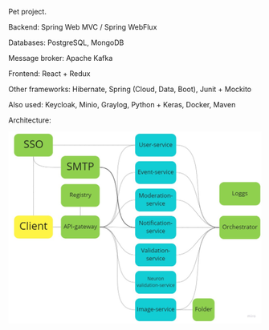 Pet project.

Backend: Spring Web MVC / Spring WebFlux

Databases: PostgreSQL, MongoDB

Message broker: Apache Kafka

Frontend: React + Redux

Other frameworks: Hibernate, Spring (Cloud, Data, Boot), Junit + Mockito

Also used: Keycloak, Minio, Graylog, Python + Keras, Docker, Maven


Architecture:

![architecture](./Architecture.jpg)
